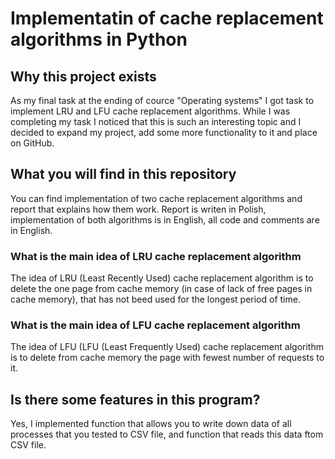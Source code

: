 # Implementatin of cache replacement algorithms in Python

## Why this project exists

As my final task at the ending of cource "Operating systems" I got task to implement LRU and LFU cache replacement algorithms. While I was completing my task I noticed that
this is such an interesting topic and I decided to expand my project, add some more functionality to it and place on GitHub.

## What you will find in this repository

You can find implementation of two cache replacement algorithms and report that explains how them work. Report is writen in Polish, implementation of both algorithms is in English,
all code and comments are in English.

### What is the main idea of LRU cache replacement algorithm

The idea of LRU (Least Recently Used) cache replacement algorithm is to delete the one page from cache memory (in case of lack of free pages in cache memory), that has not beed used for the longest period of time.

### What is the main idea of LFU cache replacement algorithm

The idea of LFU (LFU (Least Frequently Used) cache replacement algorithm is to delete from cache memory the page with fewest number of requests to it.

## Is there some features in this program?

Yes, I implemented function that allows you to write down data of all processes that you tested to CSV file, and function that reads this data ftom CSV file.
